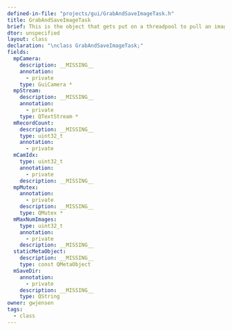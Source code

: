 ```yaml
---
defined-in-file: "projects/gui/GrabAndSaveImageTask.h"
title: GrabAndSaveImageTask
brief: This is the object that gets put on a threadpool to pull an image from the buffer of images being filled by the camera, and save it to disk.
dtor: unspecified
layout: class
declaration: "\nclass GrabAndSaveImageTask;"
fields:
  mpCamera:
    description: __MISSING__
    annotation:
      - private
    type: GuiCamera *
  mpStream:
    description: __MISSING__
    annotation:
      - private
    type: QTextStream *
  mRecordCount:
    description: __MISSING__
    type: uint32_t
    annotation:
      - private
  mCamIdx:
    type: uint32_t
    annotation:
      - private
    description: __MISSING__
  mpMutex:
    annotation:
      - private
    description: __MISSING__
    type: QMutex *
  mMaxNumImages:
    type: uint32_t
    annotation:
      - private
    description: __MISSING__
  staticMetaObject:
    description: __MISSING__
    type: const QMetaObject
  mSaveDir:
    annotation:
      - private
    description: __MISSING__
    type: QString
owner: gwjensen
tags:
  - class
---
```

